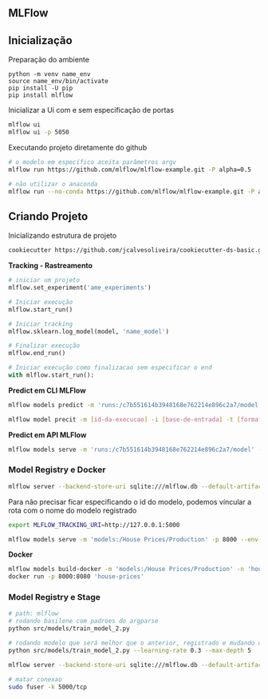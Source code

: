 ## MLFlow


## Inicialização

Preparação do ambiente
```
python -m venv name_env
source name_env/bin/activate
pip install -U pip
pip install mlflow
```

Inicializar a Ui com e sem especificação de portas
```sh
mlflow ui
mlflow ui -p 5050
```

Executando projeto diretamente do github
```sh
# o modelo em específico aceita parâmetros argv
mlflow run https://github.com/mlflow/mlflow-example.git -P alpha=0.5

# não utilizar o anaconda
mlflow run --no-conda https://github.com/mlflow/mlflow-example.git -P alpha=0.5
```

## Criando Projeto

Inicializando estrutura de projeto
```sh
cookiecutter https://github.com/jcalvesoliveira/cookiecutter-ds-basic.git
```

**Tracking - Rastreamento**
```py
# iniciar um projeto
mlflow.set_experiment('ame_experiments')

# Iniciar execução
mlflow.start_run()

# Iniciar tracking
mlflow.sklearn.log_model(model, 'name_model')

# Finalizar execução
mlflow.end_run()

# Iniciar execução como finalizacao sem especificar o end
with mlflow.start_run():

```

**Predict em CLI MLFlow**
```sh
mlflow models predict -m 'runs:/c7b551614b3948168e762214e896c2a7/model' -i 'data/processed/casas_X.csv' -t 'csv' -o 'precos2.csv' --env-manager=local

mlflow model precit -m [id-da-execucao] -i [base-de-entrada] -t [formato]  -o [arquivo-saida]
```


**Predict em API MLFlow**
```sh
mlflow models serve -m 'runs:/c7b551614b3948168e762214e896c2a7/model' -p 8000 --env-manager=local
```

###  Model Registry e Docker
```sh
mlflow server --backend-store-uri sqlite:///mlflow.db --default-artifact-root ./astifacts --host 0.0.0.0 
```

Para não precisar ficar especificando o id do modelo, podemos víncular a rota com o nome do modelo registrado
```sh
export MLFLOW_TRACKING_URI=http://127.0.0.1:5000

mlflow models serve -m 'models:/House Prices/Production' -p 8000 --env-manager=local
```

**Docker**
```sh
mlflow models build-docker -m 'models:/House Prices/Production' -n 'house-prices'
docker run -p 8000:8080 'house-prices'
```

### Model Registry e Stage
```sh
# path: mlflow
# rodando basilene com padroes do argparse
python src/models/train_model_2.py

# rodando modelo que será melhor que o anterior, registrado e mudando o stage para produção
python src/models/train_model_2.py --learning-rate 0.3 --max-depth 5

mlflow server --backend-store-uri sqlite:///mlflow.db --default-artifact-root ./artifacts --host 0.0.0.0

# matar conexao
sudo fuser -k 5000/tcp
```